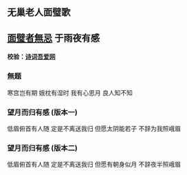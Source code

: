 ## 无巢老人面璧歌
## [面璧者無忌](https://www.zhihu.com/people/lgong) 于雨夜有感
#### 校验：[诗词吾爱网](https://www.52shici.com/zd/shi.php)

### 無题
寒宫岂有期 娥枕有湿时 
我有心思月 良人知不知

### 望月而归有感 (版本一)
低眉俯首有人随  定是不离送我归 
但愿太阴能若子  不辞为我照峨眉

### 望月而归有感 (版本二) 

低眉俯首有人随  定是不离送我归 
但愿有朝身似月  不辞夜半照峨眉




